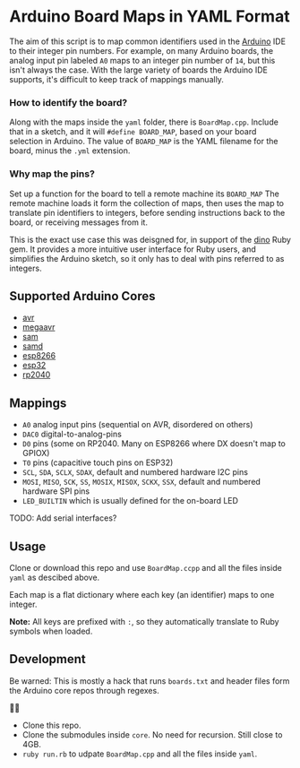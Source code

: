 # Arduino Board Maps in YAML Format

The aim of this script is to map common identifiers used in the [Arduino](https://github.com/arduino) IDE to their integer pin numbers. For example, on many Arduino boards, the analog input pin labeled `A0` maps to an integer pin number of `14`, but this isn't always the case. With the large variety of boards the Arduino IDE supports, it's difficult to keep track of mappings manually.

### How to identify the board?

Along with the maps inside the `yaml` folder, there is `BoardMap.cpp`. Include that in a sketch, and it will `#define BOARD_MAP`, based on your board selection in Arduino. The value of `BOARD_MAP` is the YAML filename for the board, minus the `.yml` extension.

### Why map the pins?

Set up a function for the board to tell a remote machine its `BOARD_MAP` The remote machine loads it form the collection of maps, then uses the map to translate pin identifiers to integers, before sending instructions back to the board, or receiving messages from it.

This is the exact use case this was deisgned for, in support of the [dino](https://github.com/austinbv/dino) Ruby gem. It provides a more intuitive user interface for Ruby users, and simplifies the Arduino sketch, so it only has to deal with pins referred to as integers.

## Supported Arduino Cores

- [avr](https://github.com/arduino/ArduinoCore-avr)
- [megaavr](https://github.com/arduino/ArduinoCore-megaavr)
- [sam](https://github.com/arduino/ArduinoCore-sam)
- [samd](https://github.com/arduino/ArduinoCore-samd)
- [esp8266](https://github.com/esp8266/Arduino)
- [esp32](https://github.com/espressif/arduino-esp32)
- [rp2040](https://github.com/earlephilhower/arduino-pico)

## Mappings

- `A0` analog input pins (sequential on AVR, disordered on others)
- `DAC0` digital-to-analog-pins
- `D0` pins (some on RP2040. Many on ESP8266 where DX doesn't map to GPIOX)
- `T0` pins (capacitive touch pins on ESP32)
- `SCL`, `SDA`, `SCLX`, `SDAX`, default and numbered hardware I2C pins
- `MOSI`, `MISO`, `SCK`, `SS`, `MOSIX`, `MISOX`, `SCKX`, `SSX`, default and numbered hardware SPI pins
- `LED_BUILTIN` which is usually defined for the on-board LED

TODO: Add serial interfaces?

## Usage

Clone or download this repo and use `BoardMap.ccpp` and all the files inside `yaml` as descibed above.

Each map is a flat dictionary where each key (an identifier) maps to one integer.

**Note:** All keys are prefixed with `:`, so they automatically translate to Ruby symbols when loaded.

## Development

Be warned: This is mostly a hack that runs `boards.txt` and header files form the Arduino core repos through regexes.

:man_shrugging:

- Clone this repo.
- Clone the submodules inside `core`. No need for recursion. Still close to 4GB.
- `ruby run.rb` to udpate `BoardMap.cpp` and all the files inside `yaml`.
